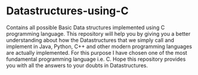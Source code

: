 # Datastructures-using-C
Contains all possible Basic Data structures implemented using C programming language.
This repository will help you by giving you a better understanding about how the Datastructures that we
simply call and implement in Java, Python, C++ and other modern programming languages are actually implemented. 
For this purpose I have chosen one of the most fundamental programming language i.e. C.
Hope this repository provides you with all the answers to your doubts in Datastructures.
